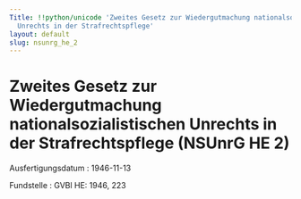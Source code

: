 ```yaml
---
Title: !!python/unicode 'Zweites Gesetz zur Wiedergutmachung nationalsozialistischen
  Unrechts in der Strafrechtspflege'
layout: default
slug: nsunrg_he_2
---
```


# Zweites Gesetz zur Wiedergutmachung nationalsozialistischen Unrechts in der Strafrechtspflege (NSUnrG HE 2)

Ausfertigungsdatum
:   1946-11-13

Fundstelle
:   GVBl HE: 1946, 223


